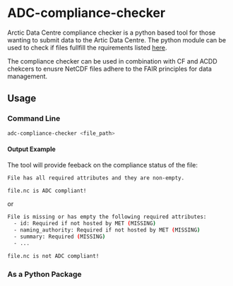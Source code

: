 # ADC-compliance-checker
Arctic Data Centre compliance checker is a python based tool for those wanting to submit data to the Artic Data Centre. The python module can be used to check if files fullfill the rquirements listed [here](https://adc.met.no/node/4).

The compliance checker can be used in combination with CF and ACDD chekcers to enusre NetCDF files adhere to the FAIR principles for data management.

## Usage

### Command Line
```sh
adc-compliance-checker <file_path>
```

#### Output Example

The tool will provide feeback on the compliance status of the file:
```sh
File has all required attributes and they are non-empty.

file.nc is ADC compliant!
```
or
```sh
File is missing or has empty the following required attributes:
  - id: Required if not hosted by MET (MISSING)
  - naming_authority: Required if not hosted by MET (MISSING)
  - summary: Required (MISSING)
  - ...

file.nc is not ADC compliant!
```


### As a Python Package